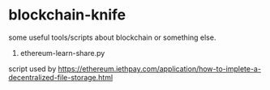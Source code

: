 # blockchain-knife
some useful tools/scripts about blockchain or something else.

1. ethereum-learn-share.py

script used by https://ethereum.iethpay.com/application/how-to-implete-a-decentralized-file-storage.html

